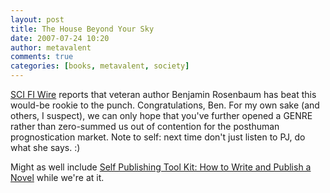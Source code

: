 ```yaml
---
layout: post
title: The House Beyond Your Sky
date: 2007-07-24 10:20
author: metavalent
comments: true
categories: [books, metavalent, society]
---
```

<a href="http://www.scifi.com/scifiwire/index.php?category=5&amp;id=42314">SCI FI Wire</a> reports that veteran author Benjamin Rosenbaum has beat this would-be rookie to the punch. Congratulations, Ben. For my own sake (and others, I suspect), we can only hope that you've further opened a GENRE rather than zero-summed us out of contention for the posthuman prognostication market. Note to self: next time don't just listen to PJ, do what she says.  :)

Might as well include <a href="http://www.readwriteweb.com/archives/self_publishing_tool_kit.php">Self Publishing Tool Kit: How to Write and Publish a Novel</a> while we're at it.



